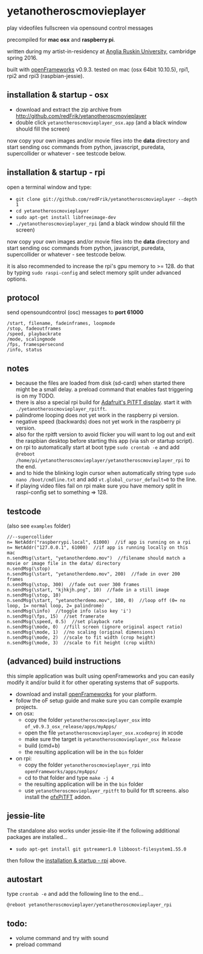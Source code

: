 # yetanotheroscmovieplayer
play videofiles fullscreen via opensound control messages

precompiled for **mac osx** and **raspberry pi**.

written during my artist-in-residency at [Anglia Ruskin University](http://www.anglia.ac.uk/arts-law-and-social-sciences/department-of-music-and-performing-arts), cambridge spring 2016.

built with [openFrameworks](http://openframeworks.cc) v0.9.3. tested on mac (osx 64bit 10.10.5), rpi1, rpi2 and rpi3 (raspbian-jessie).

installation & startup - osx
--

* download and extract the zip archive from <http://github.com/redFrik/yetanotheroscmovieplayer>
* double click `yetanotheroscmovieplayer_osx.app` (and a black window should fill the screen)

now copy your own images and/or movie files into the **data** directory and start sending osc commands from python, javascript, puredata, supercollider or whatever - see testcode below.

installation & startup - rpi
--

open a terminal window and type:

* `git clone git://github.com/redFrik/yetanotheroscmovieplayer --depth 1`
* `cd yetanotheroscmovieplayer`
* `sudo apt-get install libfreeimage-dev`
* `./yetanotheroscmovieplayer_rpi` (and a black window should fill the screen)

now copy your own images and/or movie files into the **data** directory and start sending osc commands from python, javascript, puredata, supercollider or whatever - see testcode below.

it is also recommended to increase the rpi's gpu memory to >= 128. do that by typing `sudo raspi-config` and select memory split under advanced options.

protocol
--

send opensoundcontrol (osc) messages to **port 61000**

```
/start, filename, fadeinframes, loopmode
/stop, fadeoutframes
/speed, playbackrate
/mode, scalingmode
/fps, framespersecond
/info, status
```

notes
--

* because the files are loaded from disk (sd-card) when started there might be a small delay.  a preload command that enables fast triggering is on my TODO.
* there is also a special rpi build for [Adafruit's PiTFT display](https://learn.adafruit.com/adafruit-pitft-3-dot-5-touch-screen-for-raspberry-pi?view=all). start it with `./yetanotheroscmovieplayer_rpitft`.
* palindrome looping does not yet work in the raspberry pi version.
* negative speed (backwards) does not yet work in the raspberry pi version.
* also for the rpitft version to avoid flicker you will want to log out and exit the raspbian desktop before starting this app (via ssh or startup script).
* on rpi to automatically start at boot type `sudo crontab -e` and add `@reboot /home/pi/yetanotheroscmovieplayer/yetanotheroscmovieplayer_rpi` to the end.
* and to hide the blinking login cursor when automatically string type `sudo nano /boot/cmdline.txt` and add `vt.global_cursor_default=0` to the line.
* if playing video files fail on rpi make sure you have memory split in raspi-config set to something => 128.

testcode
--

(also see `examples` folder)

```
//--supercollider
n= NetAddr("raspberrypi.local", 61000)  //if app is running on a rpi
n= NetAddr("127.0.0.1", 61000)  //if app is running locally on this mac
n.sendMsg(\start, "yetanotherdemo.mov")  //filename should match a movie or image file in the data/ directory
n.sendMsg(\stop)
n.sendMsg(\start, "yetanotherdemo.mov", 200)  //fade in over 200 frames
n.sendMsg(\stop, 300)  //fade out over 300 frames
n.sendMsg(\start, "kjhkjh.png", 10)  //fade in a still image
n.sendMsg(\stop, 10)
n.sendMsg(\start, "yetanotherdemo.mov", 100, 0)  //loop off (0= no loop, 1= normal loop, 2= palindrome)
n.sendMsg(\info)  //toggle info (also key 'i')
n.sendMsg(\fps, 15)  //set framerate
n.sendMsg(\speed, 0.5)  //set playback rate
n.sendMsg(\mode, 0)  //fill screen (ignore original aspect ratio)
n.sendMsg(\mode, 1)  //no scaling (original dimensions)
n.sendMsg(\mode, 2)  //scale to fit width (crop height)
n.sendMsg(\mode, 3)  //scale to fit height (crop width)
```

(advanced) build instructions
--

this simple application was built using openFrameworks and you can easily modify it and/or build it for other operating systems that oF supports.

* download and install [openFrameworks](http://openframeworks.cc/download/) for your platform.
* follow the oF setup guide and make sure you can compile example projects.
* on osx:
  * copy the folder `yetanotheroscmovieplayer_osx` into `of_v0.9.3_osx_release/apps/myApps/`
  * open the file `yetanotheroscmovieplayer_osx.xcodeproj` in xcode
  * make sure the target is `yetanotheroscmovieplayer_osx Release`
  * build (cmd+b)
  * the resulting application will be in the `bin` folder
* on rpi:
  * copy the folder `yetanotheroscmovieplayer_rpi` into `openFrameworks/apps/myApps/`
  * cd to that folder and type `make -j 4`
  * the resulting application will be in the `bin` folder
  * use `yetanotheroscmovieplayer_rpitft` to build for tft screens. also install the [ofxPiTFT](http://github.com/patriciogonzalezvivo/ofxPiTFT) addon.

jessie-lite
--

The standalone also works under jessie-lite if the following additional packages are installed...

* `sudo apt-get install git gstreamer1.0 libboost-filesystem1.55.0`

then follow the [installation & startup - rpi](#installation--startup---rpi) above.

autostart
--

type `crontab -e` and add the following line to the end...

`@reboot yetanotheroscmovieplayer/yetanotheroscmovieplayer_rpi`

todo:
--
* volume command and try with sound
* preload command
